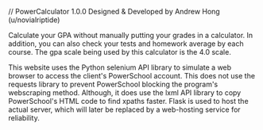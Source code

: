 // PowerCalculator 1.0.0
Designed & Developed by Andrew Hong (u/novialriptide)

Calculate your GPA without manually putting your grades in a calculator. In addition,
you can also check your tests and homework average by each course. The gpa scale being
used by this calculator is the 4.0 scale. 

This website uses the Python selenium API library to simulate a web browser to access
the client's PowerSchool account. This does not use the requests library to prevent
PowerSchool blocking the program's webscraping method. Although, it does use the lxml
API library to copy PowerSchool's HTML code to find xpaths faster. Flask is used to
host the actual server, which will later be replaced by a web-hosting service for
reliability.
